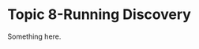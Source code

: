[title]: # (Topic 8-Running Discovery)
[tags]: # (XXX)
[priority]: # (949)
# Topic 8-Running Discovery
Something here.
